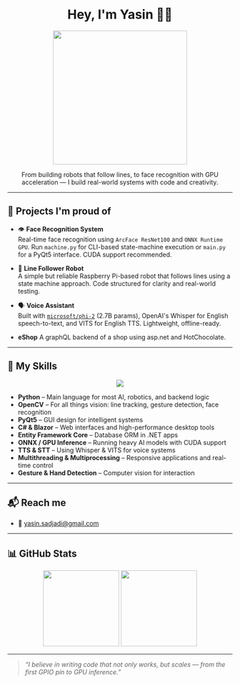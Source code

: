 <h1 align="center">Hey, I'm Yasin 👨‍💻</h1>
<p align="center">
  <img src="https://media.giphy.com/media/v1.Y2lkPTc5MGI3NjExc2dtYXA2aHN3ZndkbjFoN3huYjltNzMxYzh2cW9ndWd1c2xwcnZqZSZlcD12MV9naWZzX3NlYXJjaCZjdD1n/SWoSkN6DxTszqIKEqv/giphy.gif" width="300"/>
</p>

<p align="center">  
  From building robots that follow lines, to face recognition with GPU acceleration — I build real-world systems with code and creativity.
</p>

---

## 🚀 Projects I'm proud of

- 👁️ **Face Recognition System**  
  Real-time face recognition using `ArcFace ResNet100` and `ONNX Runtime GPU`. Run `machine.py` for CLI-based state-machine execution or `main.py` for a PyQt5 interface. CUDA support recommended.

- 🤖 **Line Follower Robot**  
  A simple but reliable Raspberry Pi-based robot that follows lines using a state machine approach. Code structured for clarity and real-world testing.

- 🗣️ **Voice Assistant**  
  Built with [`microsoft/phi-2`](https://huggingface.co/microsoft/phi-2) (2.7B params), OpenAI's Whisper for English speech-to-text, and VITS for English TTS. Lightweight, offline-ready.

-  **eShop**
  A graphQL backend of a shop using asp.net and HotChocolate.

---

## 🧠 My Skills

<p align="center">
  <img src="https://skillicons.dev/icons?i=python,opencv,raspberrypi,cpp,cs,dotnet,html,css,js" />
</p>

- **Python** – Main language for most AI, robotics, and backend logic  
- **OpenCV** – For all things vision: line tracking, gesture detection, face recognition  
- **PyQt5** – GUI design for intelligent systems  
- **C# & Blazor** – Web interfaces and high-performance desktop tools  
- **Entity Framework Core** – Database ORM in .NET apps  
- **ONNX / GPU Inference** – Running heavy AI models with CUDA support  
- **TTS & STT** – Using Whisper & VITS for voice systems  
- **Multithreading & Multiprocessing** – Responsive applications and real-time control  
- **Gesture & Hand Detection** – Computer vision for interaction

---

## 📬 Reach me

- 📧 yasin.sadjadi@gmail.com

---

## 📊 GitHub Stats

<p align="center">
  <img src="https://github-readme-stats.vercel.app/api?username=yasinsadjadi&show_icons=true&theme=radical" height="170"/>
  <img src="https://github-readme-stats.vercel.app/api/top-langs/?username=yasinsadjadi&layout=compact&theme=radical" height="170"/>
</p>

---

> _“I believe in writing code that not only works, but scales — from the first GPIO pin to GPU inference.”_

